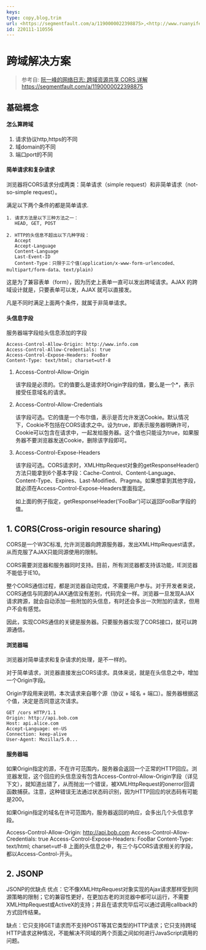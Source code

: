 ```yaml
---
keys: 
type: copy,blog,trim
url: <https://segmentfault.com/a/1190000022398875>,<http://www.ruanyifeng.com/blog/2016/04/cors.html>
id: 220111-110556
---
```


# 跨域解决方案

> 参考自: 
> [阮一峰的网络日志: 跨域资源共享 CORS 详解](<http://www.ruanyifeng.com/blog/2016/04/cors.html>)
> <https://segmentfault.com/a/1190000022398875>


## 基础概念

#### 怎么算跨域

1. 请求协议http,https的不同
2. 域domain的不同
3. 端口port的不同

#### 简单请求和复杂请求

浏览器将CORS请求分成两类：简单请求（simple request）和非简单请求（not-so-simple request）。

满足以下两个条件的都是简单请求.

```log
1. 请求方法是以下三种方法之一：
   HEAD, GET, POST

2. HTTP的头信息不超出以下几种字段：
   Accept
   Accept-Language
   Content-Language
   Last-Event-ID
   Content-Type：只限于三个值(application/x-www-form-urlencoded、multipart/form-data、text/plain)
```

这是为了兼容表单（form），因为历史上表单一直可以发出跨域请求。AJAX 的跨域设计就是，只要表单可以发，AJAX 就可以直接发。

凡是不同时满足上面两个条件，就属于非简单请求。

#### 头信息字段

服务器端字段给头信息添加的字段

```log
Access-Control-Allow-Origin: http://www.info.com
Access-Control-Allow-Credentials: true
Access-Control-Expose-Headers: FooBar
Content-Type: text/html; charset=utf-8
```

1. Access-Control-Allow-Origin

   该字段是必须的。它的值要么是请求时Origin字段的值，要么是一个*，表示接受任意域名的请求。

2. Access-Control-Allow-Credentials

   该字段可选。它的值是一个布尔值，表示是否允许发送Cookie。默认情况下，Cookie不包括在CORS请求之中。设为true，即表示服务器明确许可，Cookie可以包含在请求中，一起发给服务器。这个值也只能设为true，如果服务器不要浏览器发送Cookie，删除该字段即可。

3. Access-Control-Expose-Headers

   该字段可选。CORS请求时，XMLHttpRequest对象的getResponseHeader()方法只能拿到6个基本字段：Cache-Control、Content-Language、Content-Type、Expires、Last-Modified、Pragma。如果想拿到其他字段，就必须在Access-Control-Expose-Headers里面指定。
   
   如上面的例子指定，getResponseHeader('FooBar')可以返回FooBar字段的值。

## 1. CORS(Cross-origin resource sharing)

CORS是一个W3C标准, 允许浏览器向跨源服务器，发出XMLHttpRequest请求，从而克服了AJAX只能同源使用的限制。

CORS需要浏览器和服务器同时支持。目前，所有浏览器都支持该功能，IE浏览器不能低于IE10。

整个CORS通信过程，都是浏览器自动完成，不需要用户参与。对于开发者来说，CORS通信与同源的AJAX通信没有差别，代码完全一样。浏览器一旦发现AJAX请求跨源，就会自动添加一些附加的头信息，有时还会多出一次附加的请求，但用户不会有感觉。

因此，实现CORS通信的关键是服务器。只要服务器实现了CORS接口，就可以跨源通信。

#### 浏览器端

浏览器对简单请求和复杂请求的处理，是不一样的。

对于简单请求，浏览器直接发出CORS请求。具体来说，就是在头信息之中，增加一个Origin字段。

Origin字段用来说明，本次请求来自哪个源（协议 + 域名 + 端口）。服务器根据这个值，决定是否同意这次请求。

```log
GET /cors HTTP/1.1
Origin: http://api.bob.com
Host: api.alice.com
Accept-Language: en-US
Connection: keep-alive
User-Agent: Mozilla/5.0...
```

#### 服务器端

如果Origin指定的源，不在许可范围内，服务器会返回一个正常的HTTP回应。浏览器发现，这个回应的头信息没有包含Access-Control-Allow-Origin字段（详见下文），就知道出错了，从而抛出一个错误，被XMLHttpRequest的onerror回调函数捕获。注意，这种错误无法通过状态码识别，因为HTTP回应的状态码有可能是200。

如果Origin指定的域名在许可范围内，服务器返回的响应，会多出几个头信息字段。


Access-Control-Allow-Origin: http://api.bob.com
Access-Control-Allow-Credentials: true
Access-Control-Expose-Headers: FooBar
Content-Type: text/html; charset=utf-8
上面的头信息之中，有三个与CORS请求相关的字段，都以Access-Control-开头。



## 2. JSONP

JSONP的优缺点
优点：它不像XMLHttpRequest对象实现的Ajax请求那样受到同源策略的限制；它的兼容性更好，在更加古老的浏览器中都可以运行，不需要XMLHttpRequest或ActiveX的支持；并且在请求完毕后可以通过调用callback的方式回传结果。

缺点：它只支持GET请求而不支持POST等其它类型的HTTP请求；它只支持跨域HTTP请求这种情况，不能解决不同域的两个页面之间如何进行JavaScript调用的问题。
